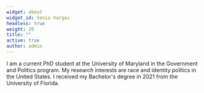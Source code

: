 ```yaml
---
widget: about
widget_id: Sonia Vargas
headless: true
weight: 20
title: ""
active: true
author: admin
---
```

I am a current PhD student at the University of Maryland in the Government and Politics program. My research interests are race and identity politics in the United States. I received my Bachelor's degree in 2021 from the University of Florida.